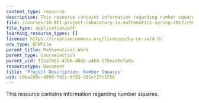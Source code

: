 ```yaml
---
content_type: resource
description: This resource contains information regarding number squares.
file: /courses/18-821-project-laboratory-in-mathematics-spring-2013/c9ba2d0a6090fd2c6f55391ef27c1756_MIT18_821S13_pjct_num_sq.pdf
file_type: application/pdf
learning_resource_types: []
license: https://creativecommons.org/licenses/by-nc-sa/4.0/
ocw_type: OCWFile
parent_title: Mathematical Work
parent_type: CourseSection
parent_uid: f21a7861-47b6-486b-a460-278ead9efa0a
resourcetype: Document
title: 'Project Description: Number Squares'
uid: c9ba2d0a-6090-fd2c-6f55-391ef27c1756
---
```

This resource contains information regarding number squares.